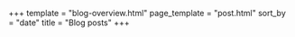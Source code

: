 +++
template = "blog-overview.html"
page_template = "post.html"
sort_by = "date"
title = "Blog posts"
+++
